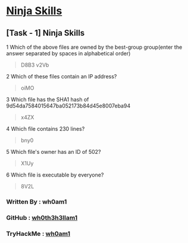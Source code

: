 # [Ninja Skills](https://www.tryhackme.com/room/ninjaskills)

## [Task - 1] Ninja Skills

1 Which of the above files are owned by the best-group group(enter the answer separated by spaces in alphabetical order)
> D8B3 v2Vb

2 Which of these files contain an IP address?
> oiMO

3 Which file has the SHA1 hash of 9d54da7584015647ba052173b84d45e8007eba94
> x4ZX

4 Which file contains 230 lines?
> bny0

5 Which file's owner has an ID of 502?
> X1Uy

6 Which file is executable by everyone?
> 8V2L



### Written By : wh0am1

### GitHub : [wh0th3h3llam1](https://github.com/wh0th3h3llam1)

<!-- ### TryHackMe : ![wh0am1](http://tryhackme-badges.s3.amazonaws.com/wh0am1.png "wh0am1") -->

### TryHackMe : [wh0am1](https://tryhackme.com/p/wh0am1)

